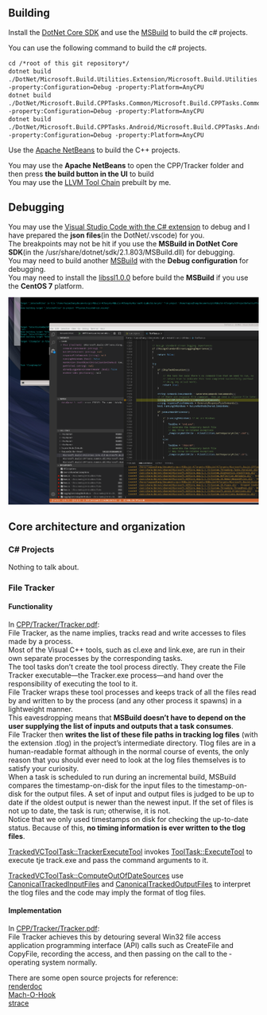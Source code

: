 ## Building
Install the [DotNet Core SDK](https://docs.microsoft.com/en-us/dotnet/core/install/linux-package-manager-centos7#install-the-net-core-sdk) and use the [MSBuild](https://github.com/microsoft/msbuild/blob/master/documentation/wiki/Building-Testing-and-Debugging-on-.Net-Core-MSBuild.md#getting-net-core-msbuild-binaries-without-building-the-code) to build the c# projects.  
  
You can use the following command to build the c# projects.  
  
```  
cd /*root of this git repository*/
dotnet build ./DotNet/Microsoft.Build.Utilities.Extension/Microsoft.Build.Utilities.Extension.csproj  -property:Configuration=Debug -property:Platform=AnyCPU
dotnet build ./DotNet/Microsoft.Build.CPPTasks.Common/Microsoft.Build.CPPTasks.Common.csproj  -property:Configuration=Debug -property:Platform=AnyCPU
dotnet build ./DotNet/Microsoft.Build.CPPTasks.Android/Microsoft.Build.CPPTasks.Android.csproj  -property:Configuration=Debug -property:Platform=AnyCPU

```  
  
Use the [Apache NetBeans](https://github.com/YuqiaoZhang/EL7-RPMS/tree/master/netbeans) to build the C++ projects.  
  
You may use the **Apache NetBeans** to open the CPP/Tracker folder and then press **the build button in the UI** to build  
You may use the [LLVM Tool Chain](https://github.com/YuqiaoZhang/EL7-RPMS/tree/master/llvmtoolchain) prebuilt by me.  
  
## Debugging  
You may use the [Visual Studio Code with the C# extension](https://code.visualstudio.com/docs/languages/dotnet) to debug and I have prepared the **json files**(in the DotNet/.vscode) for you.  
The breakpoints may not be hit if you use the **MSBuild in DotNet Core SDK**(in the /usr/share/dotnet/sdk/2.1.803/MSBuild.dll) for debugging.  
You may need to build another [MSBuild](https://github.com/microsoft/msbuild/blob/master/documentation/wiki/Building-Testing-and-Debugging-on-.Net-Core-MSBuild.md#build-1) with the **Debug configuration** for debugging.  
You may need to install the [libssl1.0.0](https://github.com/YuqiaoZhang/EL7-RPMS/tree/master/openssl) before build the **MSBuild** if you use the **CentOS 7** platform.  

![](./README-1.png)  

## Core architecture and organization  

### C# Projects  
Nothing to talk about.  
  
### File Tracker  
  
#### Functionality  
In [CPP/Tracker/Tracker.pdf](CPP/Tracker/Tracker.pdf):  
File Tracker, as the name implies, tracks read and write accesses to files made by a process.  
Most of the Visual C++ tools, such as cl.exe and link.exe, are run in their own separate processes by the corresponding tasks.   
The tool tasks don’t create the tool process directly. They create the File Tracker executable—the Tracker.exe process—and hand over the responsibility of executing the tool to it.  
File Tracker wraps these tool processes and keeps track of all the files read by and written to by the ­process (and any other process it spawns) in a lightweight manner.  
This eavesdropping means that **MSBuild doesn’t have to depend on the user supplying the list of inputs and outputs that a task consumes**.  
File Tracker then **writes the list of these file paths in tracking log files** (with the
­extension .tlog) in the project’s intermediate directory. Tlog files are in a human-readable
format although in the normal course of events, the only reason that you should ever need to look at the log files themselves is to satisfy your curiosity.  
When a task is scheduled to run during an incremental build, MSBuild compares the ­timestamp-on-disk for the input files to the timestamp-on-disk for the output files. A set of input and output files is judged to be up to date if the oldest output is newer than the ­newest input. If the set of files is not up to date, the task is run; otherwise, it is not.  
Notice that we only used timestamps on disk for checking the up-to-date status. Because of this, **no timing information is ever written to the tlog files**.  
  
[TrackedVCToolTask::TrackerExecuteTool](DotNet/Microsoft.Build.CPPTasks.Common/src/CPPTasks/TrackedVCToolTask.cs) invokes [ToolTask::ExecuteTool](https://docs.microsoft.com/en-us/dotnet/api/microsoft.build.utilities.tooltask) to execute tje track.exe and pass the command arguments to it.  
  
[TrackedVCToolTask::ComputeOutOfDateSources](DotNet/Microsoft.Build.CPPTasks.Common/src/CPPTasks/TrackedVCToolTask.cs) use [CanonicalTrackedInputFiles](https://docs.microsoft.com/en-us/dotnet/api/microsoft.build.utilities.canonicaltrackedinputfiles.computesourcesneedingcompilation) and [CanonicalTrackedOutputFiles](https://docs.microsoft.com/en-us/dotnet/api/microsoft.build.utilities.canonicaltrackedoutputfiles) to interpret the tlog files and the code may imply the format of tlog files.  

####  Implementation  
In [CPP/Tracker/Tracker.pdf](CPP/Tracker/Tracker.pdf):  
File Tracker achieves this by detouring ­several Win32 file access application programming interface (API) calls such as CreateFile and CopyFile, recording the access, and then passing on the call to the ­operating system normally.  

There are some open source projects for reference:  
[renderdoc](https://github.com/baldurk/renderdoc/tree/v1.x/renderdoc/renderdoc/hooks/hooks.h)  
[Mach-O-Hook](https://github.com/YuqiaoZhang/Mach-O-Hook)  
[strace](https://github.com/strace/strace)  



